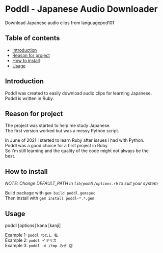 # Poddl - Japanese Audio Downloader
Download Japanese audio clips from languagepod101

## Table of contents
* [Introduction](#introduction)
* [Reason for project](#reason-for-project)
* [How to install](#how-to-install)
* [Usage](#usage)

## Introduction
Poddl was created to easily download audio clips for learning Japanese.  
Poddl is written in Ruby.

## Reason for project
The project was started to help me study Japanese.  
The first version worked but was a messy Python script.

In June of 2021 i started to learn Ruby after issues i had with Python.  
Poddl was a good choice for a first project in Ruby.  
So i'm still learning and the quality of the code might not always be the best.

## How to install
*NOTE: Change DEFAULT_PATH in `lib/poddl/options.rb` to suit your system*

Build package with `gem build poddl.gemspec`  
Then install with `gem install poddl-*.*.gem`
## Usage
poddl [options] kana [kanji]

Example 1: `poddl わたし 私`  
Example 2: `poddl イギリス`  
Example 3: `poddl -d /tmp みせ 店`
